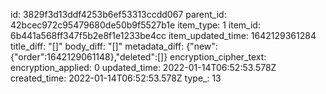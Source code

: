 id: 3829f3d13ddf4253b6ef53313ccdd067
parent_id: 42bcec972c95479680de50b9f5527b1e
item_type: 1
item_id: 6b441a568ff347f5b2e8f1e1233be4cc
item_updated_time: 1642129361284
title_diff: "[]"
body_diff: "[]"
metadata_diff: {"new":{"order":1642129061148},"deleted":[]}
encryption_cipher_text: 
encryption_applied: 0
updated_time: 2022-01-14T06:52:53.578Z
created_time: 2022-01-14T06:52:53.578Z
type_: 13